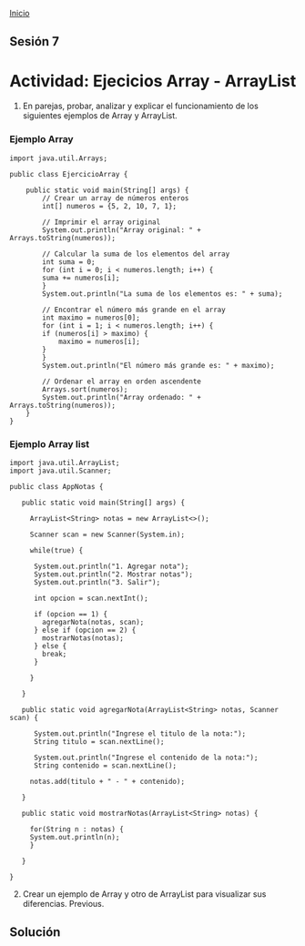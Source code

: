 <!-- No borrar o modificar -->
[Inicio](./index.md)

## Sesión 7 


# Actividad: Ejecicios Array - ArrayList

1. En parejas, probar, analizar y explicar el funcionamiento de los siguientes ejemplos de Array y ArrayList.

### Ejemplo Array

    import java.util.Arrays;

    public class EjercicioArray {

        public static void main(String[] args) {
            // Crear un array de números enteros
            int[] numeros = {5, 2, 10, 7, 1};

            // Imprimir el array original
            System.out.println("Array original: " + Arrays.toString(numeros));

            // Calcular la suma de los elementos del array
            int suma = 0;
            for (int i = 0; i < numeros.length; i++) {
            suma += numeros[i];
            }
            System.out.println("La suma de los elementos es: " + suma);

            // Encontrar el número más grande en el array
            int maximo = numeros[0];
            for (int i = 1; i < numeros.length; i++) {
            if (numeros[i] > maximo) {
                maximo = numeros[i];
            }
            }
            System.out.println("El número más grande es: " + maximo);

            // Ordenar el array en orden ascendente
            Arrays.sort(numeros);
            System.out.println("Array ordenado: " + Arrays.toString(numeros));
        }
    }

### Ejemplo Array list

    import java.util.ArrayList; 
    import java.util.Scanner;

    public class AppNotas {

       public static void main(String[] args) {

         ArrayList<String> notas = new ArrayList<>();
    
         Scanner scan = new Scanner(System.in);

         while(true) {

          System.out.println("1. Agregar nota");  
          System.out.println("2. Mostrar notas");
          System.out.println("3. Salir");

          int opcion = scan.nextInt();

          if (opcion == 1) {
            agregarNota(notas, scan);  
          } else if (opcion == 2) {
            mostrarNotas(notas);
          } else {
            break;
          }

         }

       }   

       public static void agregarNota(ArrayList<String> notas, Scanner scan) {
    
          System.out.println("Ingrese el titulo de la nota:");
          String titulo = scan.nextLine();
    
          System.out.println("Ingrese el contenido de la nota:");
          String contenido = scan.nextLine();
    
         notas.add(titulo + " - " + contenido);

       }

       public static void mostrarNotas(ArrayList<String> notas) {

         for(String n : notas) {
         System.out.println(n);
         }

       }

    }


2. Crear un ejemplo de Array y otro de ArrayList para visualizar sus diferencias.
Previous.

## Solución









 


